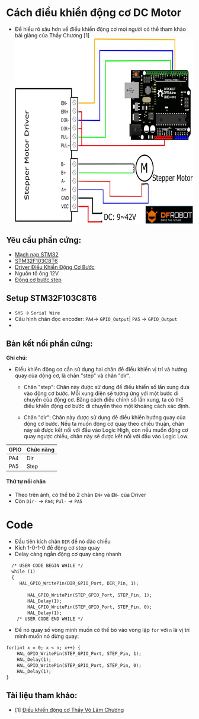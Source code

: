 # Cách điều khiển động cơ DC Motor
- Để hiểu rõ sâu hơn về điều khiển động cơ mọi người có thể tham khảo bài giảng của Thầy Chương [1]
<br><img src="../Image/db3459b11f13d929265adbadb57d49fb.jpg" width="1000px" height="500px"> </br>
## Yêu cầu phần cứng:
- [Mạch nạp STM32](https://hshop.vn/products/mach-nap-st-link-v2)
- [STM32F103C8T6](https://hshop.vn/products/kit-ra-chon-stm32f103c8t6)
- [Driver Điều Khiển Động Cơ Bước](https://hshop.vn/products/mach-dieu-khien-dong-co-buoc-microstep-4a-40vdc)
- Nguồn tổ ông 12V
- [Động cơ bước step](https://www.banggood.com/42mm-12V-Nema-17-Two-Phase-Stepper-Motor-For-3D-Printer-p-1975637.html?utm_source=googleshopping&utm_medium=cpc_organic&gmcCountry=VN&utm_content=minha&utm_campaign=aceng-pmax-vn-vi-pc&currency=VND&cur_warehouse=CN&createTmp=1&utm_source=googleshopping&utm_medium=cpc_us&utm_campaign=aceng-pmax-as-vn-all-220402-massa&utm_content=massa&ad_id=&gclid=Cj0KCQjww4-hBhCtARIsAC9gR3ZtFyS1T1cHediUpmBthDK560uCHjf3EJRKOXVJRGaUpfI0w-ooPMQaAhgREALw_wcB)


## Setup STM32F103C8T6
- `SYS` -> `Serial Wire`
- Cấu hình chân đọc encoder: `PA4`-> `GPIO_Output`| `PA5` -> `GPIO_Output`
- 
## Bản kết nối phần cứng:
**Ghi chú**:
- Điều khiển động cơ cần sử dụng hai chân để điều khiển vị trí và hướng quay của động cơ, là chân "step" và chân "dir".
   - Chân "step": Chân này được sử dụng để điều khiển số lần xung đưa vào động cơ bước. Mỗi xung điện sẽ tương ứng với một bước di chuyển của động cơ. Bằng cách điều chỉnh số lần xung, ta có thể điều khiển động cơ bước di chuyển theo một khoảng cách xác định.

  - Chân "dir": Chân này được sử dụng để điều khiển hướng quay của động cơ bước. Nếu ta muốn động cơ quay theo chiều thuận, chân này sẽ được kết nối với đầu vào Logic High, còn nếu muốn động cơ quay ngược chiều, chân này sẽ được kết nối với đầu vào Logic Low.


| GPIO | Chức năng |
|------|-----------|
| PA4  |    Dir    |
| PA5  |    Step   |

#### Thứ tự nối chân
- Theo trên ảnh, có thể bỏ 2 chân `EN+` và `EN-` của Driver
- Còn `Dir-` -> `PA4`; `Pul-` -> `PA5`

# Code
- Đầu tiên kích chân `DIR` để nó đảo chiều
- Kích 1-0-1-0 để động cơ step quay
- Delay càng ngắn động cơ quay càng nhanh
```
  /* USER CODE BEGIN WHILE */
  while (1)
  {
  	 HAL_GPIO_WritePin(DIR_GPIO_Port, DIR_Pin, 1);

		HAL_GPIO_WritePin(STEP_GPIO_Port, STEP_Pin, 1);
		HAL_Delay(1);
		HAL_GPIO_WritePin(STEP_GPIO_Port, STEP_Pin, 0);
		HAL_Delay(1);
    /* USER CODE END WHILE */
```

- Để nó quay số vòng mình muốn có thể bỏ vào vòng lặp `for` với `n` là vị trí mình muốn nó dừng quay:
```
for(int x = 0; x < n; x++) {
	HAL_GPIO_WritePin(STEP_GPIO_Port, STEP_Pin, 1);
	HAL_Delay(1);
	HAL_GPIO_WritePin(STEP_GPIO_Port, STEP_Pin, 0);
	HAL_Delay(1);
}
```









## Tài liệu tham khảo:
- [1] [Điều khiển động cơ Thầy Võ Lâm Chương](https://www.youtube.com/watch?v=VUqa3zvIrp8&list=PLpC3GniHRC0NSpHS_Y8AzRGS1mAb4zcHJ&ab_channel=Ph%E1%BA%A1mMinhTu%E1%BA%A5n)
